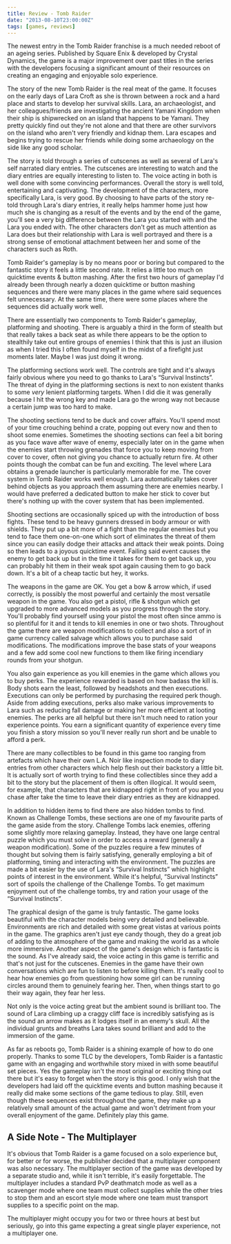```yaml
---
title: Review - Tomb Raider
date: "2013-08-10T23:00:00Z"
tags: [games, reviews]
---
```


The newest entry in the Tomb Raider franchise is a much needed reboot of an ageing series. Published by Square Enix & developed by Crystal Dynamics, the game is a major improvement over past titles in the series with the developers focusing a significant amount of their resources on creating an engaging and enjoyable solo experience.

<!--more-->

The story of the new Tomb Raider is the real meat of the game. It focuses on the early days of Lara Croft as she is thrown between a rock and a hard place and starts to develop her survival skills. Lara, an archaeologist, and her colleagues/friends are investigating the ancient Yamani Kingdom when their ship is shipwrecked on an island that happens to be Yamani. They pretty quickly find out they're not alone and that there are other survivors on the island who aren't very friendly and kidnap them. Lara escapes and begins trying to rescue her friends while doing some archaeology on the side like any good scholar.

The story is told through a series of cutscenes as well as several of Lara's self narrated diary entries. The cutscenes are interesting to watch and the diary entries are equally interesting to listen to. The voice acting in both is well done with some convincing performances. Overall the story is well told, entertaining and captivating. The development of the characters, more specifically Lara, is very good. By choosing to have parts of the story re-told through Lara's diary entries, it really helps hammer home just how much she is changing as a result of the events and by the end of the game, you'll see a very big difference between the Lara you started with and the Lara you ended with. The other characters don't get as much attention as Lara does but their relationship with Lara is well portrayed and there is a strong sense of emotional attachment between her and some of the characters such as Roth.

Tomb Raider's gameplay is by no means poor or boring but compared to the fantastic story it feels a little second rate. It relies a little too much on quicktime events & button mashing. After the first two hours of gameplay I'd already been through nearly a dozen quicktime or button mashing sequences and there were many places in the game where said sequences felt unnecessary. At the same time, there were some places where the sequences did actually work well.

There are essentially two components to Tomb Raider's gameplay, platforming and shooting. There is arguably a third in the form of stealth but that really takes a back seat as while there appears to be the option to stealthily take out entire groups of enemies I think that this is just an illusion as when I tried this I often found myself in the midst of a firefight just moments later. Maybe I was just doing it wrong.

The platforming sections work well. The controls are tight and it's always fairly obvious where you need to go thanks to Lara's “Survival Instincts”. The threat of dying in the platforming sections is next to non existent thanks to some _very_ lenient platforming targets. When I did die it was generally because I hit the wrong key and made Lara go the wrong way not because a certain jump was too hard to make.

The shooting sections tend to be duck and cover affairs. You'll spend most of your time crouching behind a crate, popping out every now and then to shoot some enemies. Sometimes the shooting sections can feel a bit boring as you face wave after wave of enemy, especially later on in the game when the enemies start throwing grenades that force you to keep moving from cover to cover, often not giving you chance to actually return fire. At other points though the combat can be fun and exciting. The level where Lara obtains a grenade launcher is particularly memorable for me. The cover system in Tomb Raider works well enough. Lara automatically takes cover behind objects as you approach them assuming there are enemies nearby. I would have preferred a dedicated button to make her stick to cover but there's nothing up with the cover system that has been implemented.

Shooting sections are occasionally spiced up with the introduction of boss fights. These tend to be heavy gunners dressed in body armour or with shields. They put up a bit more of a fight than the regular enemies but you tend to face them one-on-one which sort of eliminates the threat of them since you can easily dodge their attacks and attack their weak points. Doing so then leads to a joyous quicktime event. Failing said event causes the enemy to get back up but in the time it takes for them to get back up, you can probably hit them in their weak spot again causing them to go back down. It's a bit of a cheap tactic but hey, it works.

The weapons in the game are OK. You get a bow & arrow which, if used correctly, is possibly the most powerful and certainly the most versatile weapon in the game. You also get a pistol, rifle & shotgun which get upgraded to more advanced models as you progress through the story. You'll probably find yourself using your pistol the most often since ammo is so plentiful for it and it tends to kill enemies in one or two shots. Throughout the game there are weapon modifications to collect and also a sort of in game currency called salvage which allows you to purchase said modifications. The modifications improve the base stats of your weapons and a few add some cool new functions to them like firing incendiary rounds from your shotgun.

You also gain experience as you kill enemies in the game which allows you to buy perks. The experience rewarded is based on how badass the kill is. Body shots earn the least, followed by headshots and then executions. Executions can only be performed by purchasing the required perk though. Aside from adding executions, perks also make various improvements to Lara such as reducing fall damage or making her more efficient at looting enemies. The perks are all helpful but there isn't much need to ration your experience points. You earn a significant quantity of experience every time you finish a story mission so you'll never really run short and be unable to afford a perk.

There are many collectibles to be found in this game too ranging from artefacts which have their own L.A. Noir like inspection mode to diary entries from other characters which help flesh out their backstory a little bit. It is actually sort of worth trying to find these collectibles since they add a bit to the story but the placement of them is often illogical. It would seem, for example, that characters that are kidnapped right in front of you and you chase after take the time to leave their diary entries as they are kidnapped.

In addition to hidden items to find there are also hidden tombs to find. Known as Challenge Tombs, these sections are one of my favourite parts of the game aside from the story. Challenge Tombs lack enemies, offering some slightly more relaxing gameplay. Instead, they have one large central puzzle which you must solve in order to access a reward (generally a weapon modification). Some of the puzzles require a few minutes of thought but solving them is fairly satisfying, generally employing a bit of platforming, timing and interacting with the environment. The puzzles are made a bit easier by the use of Lara's “Survival Instincts” which highlight points of interest in the environment. While it's helpful, “Survival Instincts” sort of spoils the challenge of the Challenge Tombs. To get maximum enjoyment out of the challenge tombs, try and ration your usage of the “Survival Instincts”.

The graphical design of the game is truly fantastic. The game looks beautiful with the character models being very detailed and believable. Environments are rich and detailed with some great vistas at various points in the game. The graphics aren't just eye candy though, they do a great job of adding to the atmosphere of the game and making the world as a whole more immersive. Another aspect of the game's design which is fantastic is the sound. As I've already said, the voice acting in this game is terrific and that's not just for the cutscenes. Enemies in the game have their own conversations which are fun to listen to before killing them. It's really cool to hear how enemies go from questioning how some girl can be running circles around them to genuinely fearing her. Then, when things start to go their way again, they fear her less.

Not only is the voice acting great but the ambient sound is brilliant too. The sound of Lara climbing up a craggy cliff face is incredibly satisfying as is the sound an arrow makes as it lodges itself in an enemy's skull. All the individual grunts and breaths Lara takes sound brilliant and add to the immersion of the game.

As far as reboots go, Tomb Raider is a shining example of how to do one properly. Thanks to some TLC by the developers, Tomb Raider is a fantastic game with an engaging and worthwhile story mixed in with some beautiful set pieces. Yes the gameplay isn't the most original or exciting thing out there but it's easy to forget when the story is this good. I only wish that the developers had laid off the quicktime events and button mashing because it really did make some sections of the game tedious to play. Still, even though these sequences exist throughout the game, they make up a relatively small amount of the actual game and won't detriment from your overall enjoyment of the game. Definitely play this game.

## A Side Note - The Multiplayer

It's obvious that Tomb Raider is a game focused on a solo experience but, for better or for worse, the publisher decided that a multiplayer component was also necessary. The multiplayer section of the game was developed by a separate studio and, while it isn't terrible, it's easily forgettable. The multiplayer includes a standard PvP deathmatch mode as well as a scavenger mode where one team must collect supplies while the other tries to stop them and an escort style mode where one team must transport supplies to a specific point on the map.

The multiplayer might occupy you for two or three hours at best but seriously, go into this game expecting a great single player experience, not a multiplayer one.

